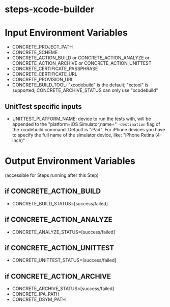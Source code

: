 steps-xcode-builder
===================

# Input Environment Variables
- CONCRETE_PROJECT_PATH
- CONCRETE_SCHEME
- CONCRETE_ACTION_BUILD or CONCRETE_ACTION_ANALYZE or CONCRETE_ACTION_ARCHIVE or CONCRETE_ACTION_UNITTEST
- CONCRETE_CERTIFICATE_PASSPHRASE
- CONCRETE_CERTIFICATE_URL
- CONCRETE_PROVISION_URL
- CONCRETE_BUILD_TOOL: "xcodebuild" is the default; "xctool" is supported; CONCRETE_ARCHIVE_STATUS can only use "xcodebuild"

## UnitTest specific inputs
- UNITTEST_PLATFORM_NAME: device to run the tests with, will be appended to the "platform=iOS Simulator,name=" `-destination` flag of the xcodebuild command. Default is "iPad". For iPhone devices you have to specify the full name of the simulator device, like: "iPhone Retina (4-inch)"

# Output Environment Variables
(accessible for Steps running after this Step)

## if CONCRETE_ACTION_BUILD
- CONCRETE_BUILD_STATUS=[success/failed] 

## if CONCRETE_ACTION_ANALYZE
- CONCRETE_ANALYZE_STATUS=[success/failed]

## if CONCRETE_ACTION_UNITTEST
- CONCRETE_UNITTEST_STATUS=[success/failed]

## if CONCRETE_ACTION_ARCHIVE
- CONCRETE_ARCHIVE_STATUS=[success/failed]
- CONCRETE_IPA_PATH
- CONCRETE_DSYM_PATH
